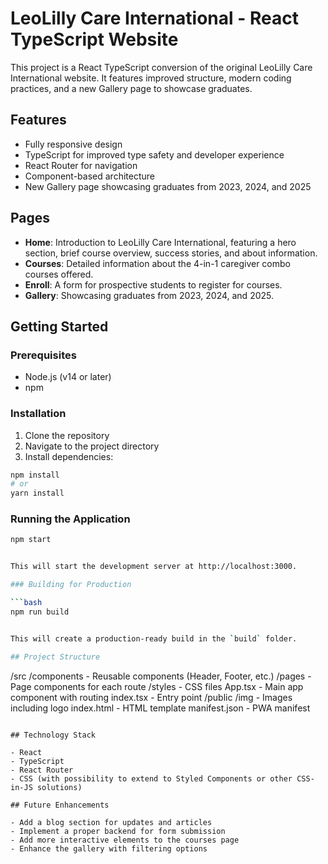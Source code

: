 # LeoLilly Care International - React TypeScript Website

This project is a React TypeScript conversion of the original LeoLilly Care International website. It features improved structure, modern coding practices, and a new Gallery page to showcase graduates.

## Features

- Fully responsive design
- TypeScript for improved type safety and developer experience
- React Router for navigation
- Component-based architecture
- New Gallery page showcasing graduates from 2023, 2024, and 2025

## Pages

- **Home**: Introduction to LeoLilly Care International, featuring a hero section, brief course overview, success stories, and about information.
- **Courses**: Detailed information about the 4-in-1 caregiver combo courses offered.
- **Enroll**: A form for prospective students to register for courses.
- **Gallery**: Showcasing graduates from 2023, 2024, and 2025.

## Getting Started

### Prerequisites

- Node.js (v14 or later)
- npm 
### Installation

1. Clone the repository
2. Navigate to the project directory
3. Install dependencies:

```bash
npm install
# or
yarn install
```

### Running the Application

```bash
npm start


This will start the development server at http://localhost:3000.

### Building for Production

```bash
npm run build


This will create a production-ready build in the `build` folder.

## Project Structure

```
/src
  /components - Reusable components (Header, Footer, etc.)
  /pages - Page components for each route
  /styles - CSS files
  App.tsx - Main app component with routing
  index.tsx - Entry point
/public
  /img - Images including logo
  index.html - HTML template
  manifest.json - PWA manifest
```

## Technology Stack

- React
- TypeScript
- React Router
- CSS (with possibility to extend to Styled Components or other CSS-in-JS solutions)

## Future Enhancements

- Add a blog section for updates and articles
- Implement a proper backend for form submission
- Add more interactive elements to the courses page
- Enhance the gallery with filtering options
